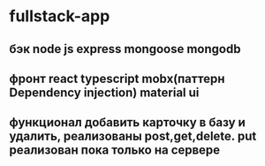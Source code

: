 # fullstack-app

## бэк node js express mongoose mongodb 
## фронт react typescript mobx(паттерн Dependency injection) material ui
## функционал добавить карточку в базу и удалить, реализованы post,get,delete. put реализован пока только на сервере
